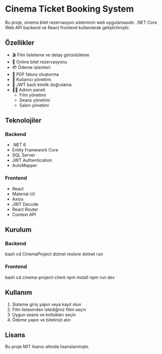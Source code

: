 # Cinema Ticket Booking System

Bu proje, sinema bilet rezervasyon sisteminin web uygulamasıdır. .NET Core Web API backend ve React frontend kullanılarak geliştirilmiştir.

## Özellikler

- 🎬 Film listeleme ve detay görüntüleme
- 🎫 Online bilet rezervasyonu
- 💳 Ödeme işlemleri
- 📄 PDF fatura oluşturma
- 👥 Kullanıcı yönetimi
- 🔐 JWT bazlı kimlik doğrulama
- 👨‍💼 Admin paneli
  - Film yönetimi
  - Seans yönetimi  
  - Salon yönetimi

## Teknolojiler
### Backend
- .NET 6
- Entity Framework Core
- SQL Server
- JWT Authentication
- AutoMapper

### Frontend
- React 
- Material-UI
- Axios
- JWT Decode
- React Router
- Context API

## Kurulum

### Backend
bash
cd CinemaProject
dotnet restore
dotnet run
### Frontend
bash
cd cinema-project-client
npm install
npm run dev
## Kullanım

1. Sisteme giriş yapın veya kayıt olun
2. Film listesinden istediğiniz filmi seçin
3. Uygun seans ve koltukları seçin
4. Ödeme yapın ve biletinizi alın

## Lisans
Bu proje MIT lisansı altında lisanslanmıştır.
